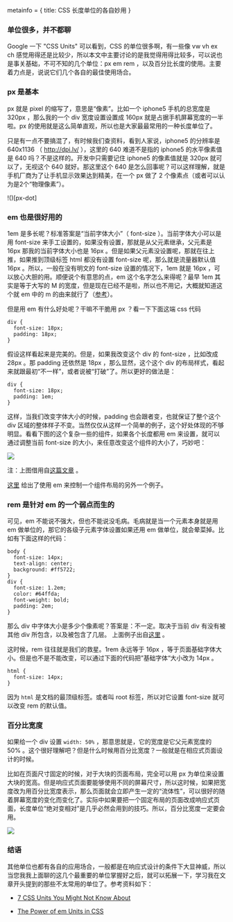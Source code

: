 metainfo = {
  title: CSS 长度单位的各自妙用
}


### 单位很多，并不都聊

Google 一下 "CSS Units" 可以看到，CSS 的单位很多啊，有一些像 vw vh ex ch 感觉用得还是比较少，所以本文中主要讨论的是我觉得用得比较多，可以说也是事关基础，不可不知的几个单位：px em rem ，以及百分比长度的使用。主要着力点是，说说它们几个各自的最佳使用场合。


### px 是基本

px 就是 pixel 的缩写了，意思是“像素”。比如一个 iphone5 手机的总宽度是 320px ，那么我的一个 div 宽度设置设置成 160px 就是占据手机屏幕宽度的一半啦。px 的使用就是这么简单直观，所以也是大家最最常用的一种长度单位了。

只是有一点不要搞混了，有时候我们查资料，看到人家说，iphone5 的分辨率是 640x1136 （ http://dpi.lv/ ），这里的 640 难道不是指的 iphone5 的水平像素值是 640 吗？不是这样的。开发中只需要记住 iphone5 的像素值就是 320px 就可以了，无视这个 640 就好。那这里这个 640 是怎么回事呢？可以这样理解，就是手机厂商为了让手机显示效果达到精美，在一个 px 做了 2 个像素点（或者可以认为是2个“物理像素”）。

!()[px-dot]


### em 也是很好用的

1em 是多长呢？标准答案是“当前字体大小”（ font-size ）。当前字体大小可以是用 font-size 来手工设置的，如果没有设置，那就是从父元素继承，父元素是 16px 那我的当前字体大小也是 16px 。但是如果父元素没设置呢，那就在往上推，如果推到顶级标签 html 都没有设置 font-size 呢，那么就是流量器默认值 16px 。所以，一般在没有明文的 font-size 设置的情况下，1em 就是 16px ，可以放心大胆的用。顺便说个有意思的点，em 这个名字怎么来得呢？最早 1em 其实是等于大写的 M 的宽度，但是现在已经不是啦，所以也不用记，大概就知道这个就 em 中的 m 的由来就行了（[参考](http://www.impressivewebs.com/understanding-em-units-css/)）。

但是用 em 有什么好处呢？干嘛不干脆用 px ？看一下下面这端 css 代码

```
div {
  font-size: 18px;
  padding: 18px;
}
```

假设这样看起来是完美的。但是，如果我改变这个 div 的 font-size ，比如改成 28px 。那 padding 还依然是 18px ，那么显然，这个这个 div 的布局样式，看起来就跟最初“不一样”，或者说被“打破”了。所以更好的做法是：

```
div {
  font-size: 18px;
  padding: 1em;
}
```

这样，当我们改变字体大小的时候，padding 也会跟者变，也就保证了整个这个 div 区域的整体样子不变。当然仅仅从这样一个简单的例子，这个好处体现的不够明显。看看下图的这个复杂一些的组件，如果各个长度都用 em 来设置，就可以通过调整当前 font-size 的大小，来任意改变这个组件的大小了，巧妙吧：

![](em-sizing)


注：上图借用自[这篇文章](https://medium.com/@simurai/sizing-web-components-8f433689736f) 。

[这里](http://www.sitepoint.com/power-em-units-css/) 给出了使用 em 来控制一个组件布局的另外一个例子。


### rem 是针对 em 的一个弱点而生的

可见，em 不能说不强大，但也不能说没毛病。毛病就是当一个元素本身就是用 em 做单位的，那它的各级子元素字体设置如果还用 em 做单位，就会晕菜掉。比如有下面这样的代码：

```
body {
  font-size: 14px;
  text-align: center;
  background: #ff5722;
}
div {
  font-size: 1.2em;
  color: #64ffda;
  font-weight: bold;
  padding: 2em;
}
```

那么 div 中字体大小是多少个像素呢？答案是：不一定。取决于当前 div 有没有被其他 div 所包含，以及被包含了几层。 上面例子出自[这里](http://codepen.io/tutsplus/pen/xbZQRQ) 。

这时候，rem 往往就是我们的救星。1rem 永远等于 16px ，等于页面基础字体大小。但是也不是不能改变，可以通过下面的代码把”基础字体“大小改为 14px 。

```
html {
  font-size: 14px;
}
```

因为 `html` 是文档的最顶级标签。或者叫 root 标签，所以对它设置 font-size 就可以改变 rem 的默认值。

### 百分比宽度

如果给一个 div 设置 `width: 50%` ，那意思就是，它的宽度是它父元素宽度的 50% 。这个很好理解吧？但是什么时候用百分比宽度？一般就是在相应式页面设计的时候。

比如在页面尺寸固定的时候，对于大块的页面布局，完全可以用 px 为单位来设置大块的宽高。但是响应式页面要能够使用不同的屏幕尺寸，所以这时候，如果把宽度改为用百分比宽度表示，那么页面就会立即产生一定的“流体性”，可以很好的随着屏幕宽度的变化而变化了。实际中如果要把一个固定布局的页面改成响应式页面，长度单位“绝对变相对”是几乎必然会用到的技巧。所以，百分比宽度一定要会用。


![](res-unit)

### 结语


其他单位也都有各自的应用场合，一般都是在响应式设计的条件下大显神威，所以当您我我上面聊的这几个最重要的单位掌握好之后，就可以拓展一下，学习我在文章开头提到的那些不太常用的单位了。参考资料如下：

- [7 CSS Units You Might Not Know About](http://webdesign.tutsplus.com/articles/7-css-units-you-might-not-know-about--cms-22573)

- [The Power of em Units in CSS](http://www.sitepoint.com/power-em-units-css/)
